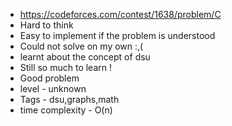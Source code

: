 * https://codeforces.com/contest/1638/problem/C
* Hard to think
* Easy to implement if the problem is understood
* Could not solve on my own :,(
* learnt about the concept of dsu
* Still so much to learn !
* Good problem
* level - unknown
* Tags - dsu,graphs,math
* time complexity - O(n)
